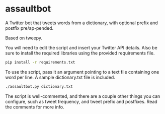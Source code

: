 # assaultbot
A Twitter bot that tweets words from a dictionary, with optional prefix and postfix pre/ap-pended.

Based on tweepy.

You will need to edit the script and insert your Twitter API details. Also be sure to install the required libraries using the provided requirements file.

```bash
pip install -r requirements.txt
```

To use the script, pass it an argument pointing to a text file containing one word per line. A sample dictionary.txt file is included.

```bash
./assaultbot.py dictionary.txt
```

The script is well-commented, and there are a couple other things you can configure, such as tweet frequency, and tweet prefix and postfixes. Read the comments for more info.

